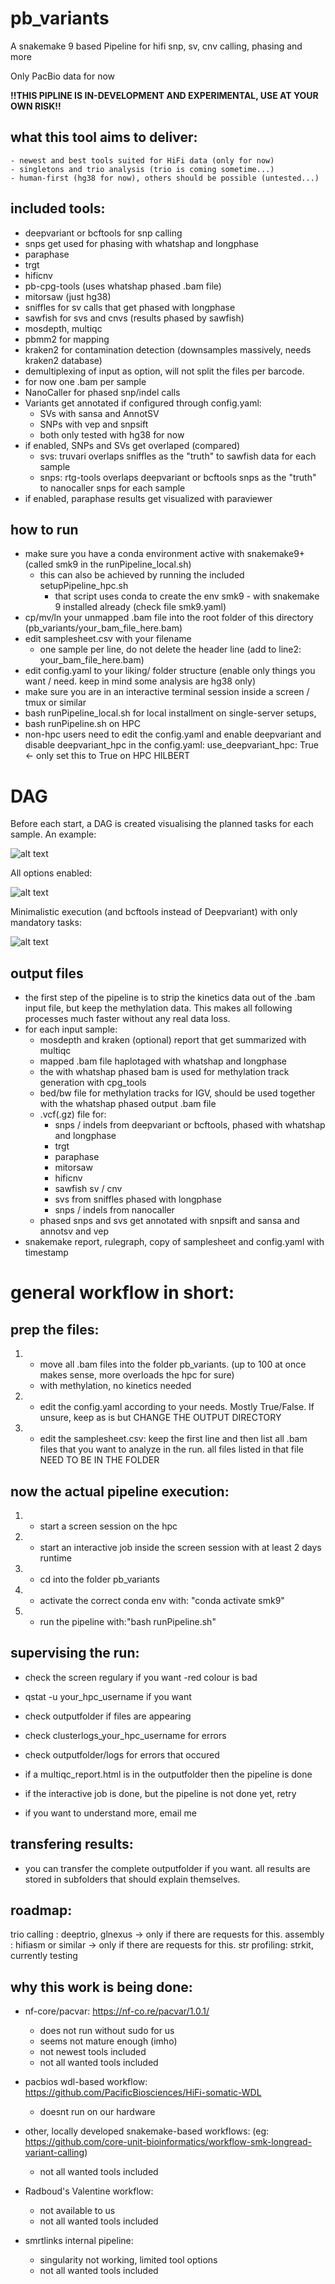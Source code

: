 # pb_variants 
A snakemake 9 based Pipeline for hifi snp, sv, cnv calling, phasing and more

Only PacBio data for now

__!!THIS PIPLINE IS IN-DEVELOPMENT AND EXPERIMENTAL, USE AT YOUR OWN RISK!!__

## what this tool aims to deliver:
    - newest and best tools suited for HiFi data (only for now)
    - singletons and trio analysis (trio is coming sometime...)
    - human-first (hg38 for now), others should be possible (untested...)

## included tools:
- deepvariant or bcftools for snp calling
- snps get used for phasing with whatshap and longphase
- paraphase 
- trgt
- hificnv 
- pb-cpg-tools (uses whatshap phased .bam file)
- mitorsaw (just hg38)
- sniffles for sv calls that get phased with longphase
- sawfish for svs and cnvs (results phased by sawfish)
- mosdepth, multiqc
- pbmm2 for mapping
- kraken2 for contamination detection (downsamples massively, needs kraken2 database)
- demultiplexing of input as option, will not split the files per barcode.
- for now one .bam per sample
- NanoCaller for phased snp/indel calls
- Variants get annotated if configured through config.yaml:
    - SVs with sansa and AnnotSV
    - SNPs with vep and snpsift
    - both only tested with hg38 for now
- if enabled, SNPs and SVs get overlaped (compared)
    - svs: truvari overlaps sniffles as the "truth" to sawfish data for each sample
    - snps: rtg-tools overlaps deepvariant or bcftools snps as the "truth" to nanocaller snps for each sample
- if enabled, paraphase results get visualized with paraviewer

## how to run
- make sure you have a conda environment active with snakemake9+ (called smk9 in the runPipeline_local.sh)
    - this can also be achieved by running the included setupPipeline_hpc.sh
        - that script uses conda to create the env smk9 - with snakemake 9 installed already (check file smk9.yaml)
- cp/mv/ln your unmapped .bam file into the root folder of this directory (pb_variants/your_bam_file_here.bam)
- edit samplesheet.csv with your filename 
    - one sample per line, do not delete the header line (add to line2: your_bam_file_here.bam)
- edit config.yaml to your liking/ folder structure (enable only things you want / need. keep in mind some analysis are hg38 only)
- make sure you are in an interactive terminal session inside a screen / tmux or similar
- bash runPipeline_local.sh for local installment on single-server setups, 
- bash runPipeline.sh on HPC 
- non-hpc users need to edit the config.yaml and enable deepvariant and disable deepvariant_hpc in the config.yaml:
use_deepvariant_hpc: True <- only set this to True on HPC HILBERT



# DAG
Before each start, a DAG is created visualising the planned tasks for each sample.
An example:

![alt text](dag.png)

All options enabled:

![alt text](full.png)

Minimalistic execution (and bcftools instead of Deepvariant) with only mandatory tasks:

![alt text](minimalistic.png)


## output files
- the first step of the pipeline is to strip the kinetics data out of the .bam input file, but keep the methylation data. This makes all following processes much faster without any real data loss. 
- for each input sample:
    - mosdepth and kraken (optional) report that get summarized with multiqc
    - mapped .bam file haplotaged with whatshap and longphase
    - the with whatshap phased bam is used for methylation track generation with cpg_tools
    - bed/bw file for methylation tracks for IGV, should be used together with the whatshap phased output .bam file
    - .vcf(.gz) file for:
        - snps / indels from deepvariant or bcftools, phased with whatshap and longphase
        - trgt
        - paraphase
        - mitorsaw
        - hificnv
        - sawfish sv / cnv 
        - svs from sniffles phased with longphase
        - snps / indels from nanocaller
    - phased snps and svs get annotated with snpsift and sansa and annotsv and vep   
- snakemake report, rulegraph, copy of samplesheet and config.yaml with timestamp


# general workflow in short:

## prep the files:

1. - move all .bam files into the folder pb_variants. (up to 100 at once makes sense, more overloads the hpc for sure)
	- with methylation, no kinetics needed

2. - edit the config.yaml according to your needs. Mostly True/False. If unsure, keep as is but CHANGE THE OUTPUT DIRECTORY

3. - edit the samplesheet.csv: keep the first line and then list all .bam files that you want to analyze in the run. all files listed in that file NEED TO BE IN THE FOLDER 

## now the actual pipeline execution:

1. - start a screen session on the hpc

2. - start an interactive job inside the screen session with at least 2 days runtime

3. - cd into the folder pb_variants

4. - activate the correct conda env with: "conda activate smk9"

5. - run the pipeline with:"bash runPipeline.sh"


## supervising the run:

- check the screen regulary if you want -red colour is bad

- qstat -u your_hpc_username if you want

- check outputfolder if files are appearing

- check clusterlogs_your_hpc_username for errors

- check outputfolder/logs for errors that occured

- if a multiqc_report.html is in the outputfolder then the pipeline is done

- if the interactive job is done, but the pipeline is not done yet, retry

- if you want to understand more, email me


## transfering results:

- you can transfer the complete outputfolder if you want. all results are stored in subfolders that should explain themselves.


## roadmap:
  trio calling : deeptrio, glnexus  -> only if there are requests for this. 
  assembly : hifiasm or similar -> only if there are requests for this. 
  str profiling: strkit, currently testing

## why this work is being done:
- nf-core/pacvar: https://nf-co.re/pacvar/1.0.1/
    - does not run without sudo for us
    - seems not mature enough (imho)
    - not newest tools included
    - not all wanted tools included

- pacbios wdl-based workflow: https://github.com/PacificBiosciences/HiFi-somatic-WDL
    - doesnt run on our hardware

- other, locally developed snakemake-based workflows: (eg: https://github.com/core-unit-bioinformatics/workflow-smk-longread-variant-calling)
    - not all wanted tools included

- Radboud's Valentine workflow:
    - not available to us
    - not all wanted tools included

- smrtlinks internal pipeline:
    - singularity not working, limited tool options
    - not all wanted tools included
